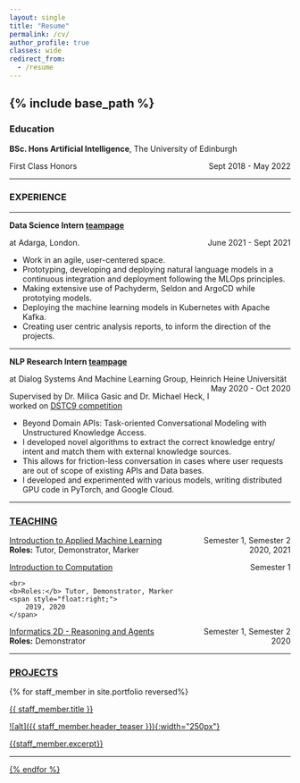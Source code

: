 ```yaml
---
layout: single
title: "Resume"
permalink: /cv/
author_profile: true
classes: wide
redirect_from:
  - /resume
---
```

{% include base_path %}
---

### Education

**BSc. Hons Artificial Intelligence**, The University of Edinburgh

<p style="text-align:left;">
    First Class Honors
    <span style="float:right;">
        Sept 2018 - May 2022
    </span>
</p>

---

### EXPERIENCE

---

**Data Science Intern [teampage](https://adarga.ai/article/welcome-adarga-interns-2021)** 

<p style="text-align:left;">
    at Adarga, London.
    <span style="float:right;">
        June 2021 - Sept 2021
    </span>
</p>

- Work in an agile, user-centered space.
- Prototyping, developing and deploying natural language models in a continuous integration and deployment following the MLOps principles.
- Making extensive use of Pachyderm, Seldon and ArgoCD while prototying models.
- Deploying the machine learning models in Kubernetes with Apache Kafka.
- Creating user centric analysis reports, to inform the direction of the projects.

---

**NLP Research Intern [teampage](https://www.cs.hhu.de/en/research-groups/dialog-systems-and-machine-learning/our-team/alumni)** 

<p style="text-align:left;">
    at Dialog Systems And Machine Learning Group, Heinrich Heine Universität
    <span style="float:right;">
        May 2020 - Oct 2020
    </span>
</p>

Supervised by Dr. Milica Gasic and Dr. Michael Heck, I worked on [DSTC9 competition](https://dstc9.dstc.community/tracks) 
- Beyond Domain APIs: Task-oriented Conversational Modeling with Unstructured Knowledge Access. 
- I developed novel algorithms to extract the correct knowledge entry/ intent and match them with external knowledge sources. 
- This allows for friction-less conversation in cases where user requests are out of scope of existing APIs and Data bases.
- I developed and experimented with various models, writing distributed GPU code in PyTorch, and Google Cloud.

---

### [TEACHING](/teaching)

<p style="text-align:left;">
    <a href="http://www.drps.ed.ac.uk/20-21/dpt/cxinfd11005.htm">
    Introduction to Applied Machine Learning
    </a>
    <span style="float:right;">
        Semester 1, Semester 2
    </span>
    <br>
    <b>Roles:</b> Tutor, Demonstrator, Marker
    <span style="float:right;">
        2020, 2021
    </span>
</p>

<p style="text-align:left;">
    <a href="http://www.drps.ed.ac.uk/19-20/dpt/cxinfr08025.htm">
    Introduction to Computation
    </a>
    <span style="float:right;">
        Semester 1
    </span>

    <br>
    <b>Roles:</b> Tutor, Demonstrator, Marker
    <span style="float:right;">
        2019, 2020
    </span>
</p>

<p style="text-align:left;">
    <a href="http://www.drps.ed.ac.uk/20-21/dpt/cxinfr08010.htm">
    Informatics 2D - Reasoning and Agents
    </a>
    <span style="float:right;">
        Semester 1, Semester 2
    </span>
    <br>
    <b>Roles:</b> Demonstrator
    <span style="float:right;">
        2020
    </span>
</p>

---

### [PROJECTS](/teaching)


<!-- **AI based Poem generator with [tutorial blogs.](https://web.archive.org/web/20191215191035/https://divybramhecha.tech/category/research/)** 
Using Natural Language Modelling, and Understanding with Probabilistic, feature Engineering Approach to generate unique poems! Writing tutorials on the same in blog posts, clearly communicating the knowledge of the subject.

**Web Scrapper for Poetry Foundation
[link.](https://www.kaggle.com/tgdivy/poetry-foundation-poems)** 
Using Selenium and Beautiful Soup, collecting all the poems, and their respective tags, poets, title from Poetry Foundation. The complete process is found in a tutorial blog series and communicated in a clear, precise manner.

**Investigating how RNN's work
[link.](https://github.com/TGDivy/RNNs-Subject-verb)** 
This was part of a masters level course at the university, where I in a team of 2, investigate how RNN's work. We investigate how the performance changes with the number of back steps used in the algorithm as the distance
between the subject and the verb increases.

**MB-TI Personality classifier
[link.](https://github.com/TGDivy/MBTI-Personality-Classifier)** 
This was one my first projects in NLP. Created a group of classifier NLP models which use your social media posts to predict your MB-TI personality type. -->

{% for staff_member in site.portfolio reversed%}

<a href="{{ staff_member.url }}">
    {{ staff_member.title }}

![alt]({{ staff_member.header_teaser }}){:width="250px"}

{{staff_member.excerpt}}

---

{% endfor %}